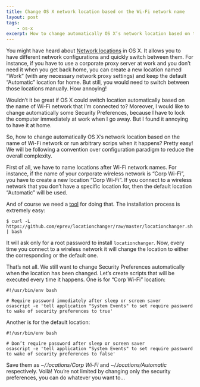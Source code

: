 ```yaml
---
title: Change OS X network location based on the Wi-Fi network name
layout: post
tags:
    - os-x
excerpt: How to change automatically OS X’s network location based on the name of Wi-Fi network and run arbitrary scrips when it happens.
---
```


You might have heard about [Network locations](https://support.apple.com/en-us/HT202480) in OS X.
It allows you to have different network configurations and quickly switch between them. For instance,
if you have to use a corporate proxy server at work and you don’t need it when you get back home,
you can create a new location named “Work” (with any necessary network proxy settings) and keep
the default “Automatic” location for home. But still, you would need to switch between those locations
manually. How annoying!

Wouldn’t it be great if OS X could switch location automatically based on the name of Wi-Fi network
that I’m connected to? Moreover, I would like to change automatically some Security Preferences,
because I have to lock the computer immediately at work when I go away. But I found it annoying
to have it at home.

So, how to change automatically OS X’s network location based on the name of Wi-Fi network or run
arbitrary scrips when it happens? Pretty easy! We will be following a convention over configuration
paradigm to reduce the overall complexity.

First of all, we have to name locations after Wi-Fi network names. For instance, if the name of
your corporate wireless network is “Corp Wi-Fi”, you have to create a new location “Corp Wi-Fi”.
If you connect to a wireless network that you don’t have a specific location for, then
the default location “Automatic” will be used.

And of course we need a [tool](https://github.com/eprev/locationchanger) for doing that.
The installation process is extremely easy:

~~~
$ curl -L https://github.com/eprev/locationchanger/raw/master/locationchanger.sh | bash
~~~

It will ask only for a root password to install `locationchanger`. Now, every time you connect to
a wireless network it will change the location to either the corresponding or the default one.

That’s not all. We still want to change Security Preferences automatically when the location
has been changed. Let’s create scripts that will be executed every time it happens. One is
for “Corp Wi-Fi” location:

~~~
#!/usr/bin/env bash

# Require password immediately after sleep or screen saver
osascript -e 'tell application "System Events" to set require password to wake of security preferences to true'
~~~

Another is for the default location:

~~~
#!/usr/bin/env bash

# Don’t require password after sleep or screen saver
osascript -e 'tell application "System Events" to set require password to wake of security preferences to false'
~~~

Save them as *~/.locations/Corp Wi-Fi* and *~/.locations/Automatic* respectively. Voilà!
You’re not limited by changing only the security preferences, you can do whatever
you want to…
